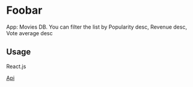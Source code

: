 # Foobar

App: Movies DB.
You can filter the list by Popularity desc, Revenue desc, Vote average desc

## Usage

React.js

[Api](https://www.themoviedb.org/)
